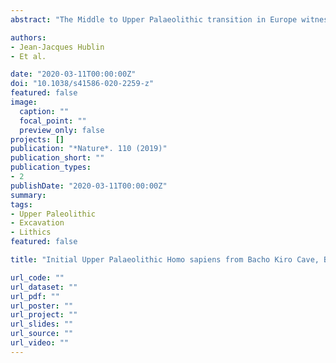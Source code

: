 ```yaml
---
abstract: "The Middle to Upper Palaeolithic transition in Europe witnessed the replacement and partial absorption of local Neanderthal populations by Homo sapiens populations of African origin. However, this process probably varied across regions and its details remain largely unknown. In particular, the duration of chronological overlap between the two groups is much debated, as are the implications of this overlap for the nature of the biological and cultural interactions between Neanderthals and H. sapiens. Here we report the discovery and direct dating of human remains found in association with Initial Upper Palaeolithic artefacts, from excavations at Bacho Kiro Cave (Bulgaria). Morphological analysis of a tooth and mitochondrial DNA from several hominin bone fragments, identified through proteomic screening, assign these finds to H. sapiens and link the expansion of Initial Upper Palaeolithic technologies with the spread of H. sapiens into the mid-latitudes of Eurasia before 45 thousand years ago. The excavations yielded a wealth of bone artefacts, including pendants manufactured from cave bear teeth that are reminiscent of those later produced by the last Neanderthals of western Europe. These finds are consistent with models based on the arrival of multiple waves of H. sapiens into Europe coming into contact with declining Neanderthal populations."

authors:
- Jean-Jacques Hublin
- Et al.

date: "2020-03-11T00:00:00Z"
doi: "10.1038/s41586-020-2259-z"
featured: false
image:
  caption: ""
  focal_point: ""
  preview_only: false
projects: []
publication: "*Nature*. 110 (2019)"
publication_short: ""
publication_types:
- 2
publishDate: "2020-03-11T00:00:00Z"
summary:
tags:
- Upper Paleolithic
- Excavation
- Lithics
featured: false

title: "Initial Upper Palaeolithic Homo sapiens from Bacho Kiro Cave, Bulgaria"

url_code: ""
url_dataset: ""
url_pdf: ""
url_poster: ""
url_project: ""
url_slides: ""
url_source: ""
url_video: ""
---
```

